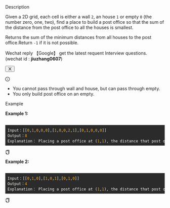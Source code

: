 <div data-h5="false" class="problem-description-content-3Li9u4xPVfRLi_Nzzm3e_n problem-detail-bottom-6aFi-dEa3TmzbacYYSuje"><div data-h5="false" class="content-wrapper-32rgvmtTEZlJxhYe-SXar4"><div class="sub-title-3tQamyyYH5-VXCEHKrzgsd with-action-3ISUSOCo8G5-PfWWWyKDb9">Description</div><div class="react-markdown react-markdown-2P3YjvgELb5tvqGDu8Rkkt"><p>Given a 2D grid, each cell is either a wall <code>2</code>, an house <code>1</code> or empty <code>0</code> (the number zero, one, two), find a place to build a post office so that the sum of the distance from the post office to all the houses is smallest.</p>
<p>Returns the sum of the minimum distances from all houses to the post office.Return <code>-1</code> if it is not possible.</p></div><div data-show="true" class="ant-alert ant-alert-info ant-alert-with-description ant-alert-no-icon connection-21P0r67p-lWVq52n2_0CLV" role="alert" style="margin-bottom: 16px;"><div class="ant-alert-content"><div class="ant-alert-description"><div class="react-markdown react-markdown-2P3YjvgELb5tvqGDu8Rkkt"><p>Wechat reply  【Google】 get the latest requent Interview questions. (wechat id : <strong>jiuzhang0607</strong>)</p></div></div></div><button type="button" class="ant-alert-close-icon" tabindex="0"><span role="img" aria-label="close" class="anticon anticon-close"><svg viewBox="64 64 896 896" focusable="false" data-icon="close" width="1em" height="1em" fill="currentColor" aria-hidden="true"><path d="M563.8 512l262.5-312.9c4.4-5.2.7-13.1-6.1-13.1h-79.8c-4.7 0-9.2 2.1-12.3 5.7L511.6 449.8 295.1 191.7c-3-3.6-7.5-5.7-12.3-5.7H203c-6.8 0-10.5 7.9-6.1 13.1L459.4 512 196.9 824.9A7.95 7.95 0 00203 838h79.8c4.7 0 9.2-2.1 12.3-5.7l216.5-258.1 216.5 258.1c3 3.6 7.5 5.7 12.3 5.7h79.8c6.8 0 10.5-7.9 6.1-13.1L563.8 512z"></path></svg></span></button></div><div data-show="true" class="ant-alert ant-alert-info ant-alert-with-description notice-1ncxxfAmH3X1SpRYMMoH2g" role="alert"><span role="img" aria-label="info-circle" class="anticon anticon-info-circle ant-alert-icon"><svg viewBox="64 64 896 896" focusable="false" data-icon="info-circle" width="1em" height="1em" fill="currentColor" aria-hidden="true"><path d="M512 64C264.6 64 64 264.6 64 512s200.6 448 448 448 448-200.6 448-448S759.4 64 512 64zm0 820c-205.4 0-372-166.6-372-372s166.6-372 372-372 372 166.6 372 372-166.6 372-372 372z"></path><path d="M464 336a48 48 0 1096 0 48 48 0 10-96 0zm72 112h-48c-4.4 0-8 3.6-8 8v272c0 4.4 3.6 8 8 8h48c4.4 0 8-3.6 8-8V456c0-4.4-3.6-8-8-8z"></path></svg></span><div class="ant-alert-content"><div class="ant-alert-description"><div class="react-markdown react-markdown-2P3YjvgELb5tvqGDu8Rkkt"><ul>
<li>You cannot pass through wall and house, but can pass through empty.</li>
<li>You only build post office on an empty.</li>
</ul></div></div></div></div></div><div data-h5="false" class="content-wrapper-32rgvmtTEZlJxhYe-SXar4"><div class="sub-title-3tQamyyYH5-VXCEHKrzgsd">Example</div><div class="react-markdown react-markdown-2P3YjvgELb5tvqGDu8Rkkt"><p><strong>Example 1:</strong></p>
<pre><div class="markdown-thumbnail-wrapper" style="height: auto; max-height: unset;"><div class="lc-code-wrapper"><pre style="display: block; overflow-x: auto; background: rgb(43, 43, 43); color: rgb(248, 248, 242); padding: 0.5em;"><code style="white-space: pre;"><span>Input：[[</span><span style="color: rgb(245, 171, 53);">0</span><span>,</span><span style="color: rgb(245, 171, 53);">1</span><span>,</span><span style="color: rgb(245, 171, 53);">0</span><span>,</span><span style="color: rgb(245, 171, 53);">0</span><span>,</span><span style="color: rgb(245, 171, 53);">0</span><span>],[</span><span style="color: rgb(245, 171, 53);">1</span><span>,</span><span style="color: rgb(245, 171, 53);">0</span><span>,</span><span style="color: rgb(245, 171, 53);">0</span><span>,</span><span style="color: rgb(245, 171, 53);">2</span><span>,</span><span style="color: rgb(245, 171, 53);">1</span><span>],[</span><span style="color: rgb(245, 171, 53);">0</span><span>,</span><span style="color: rgb(245, 171, 53);">1</span><span>,</span><span style="color: rgb(245, 171, 53);">0</span><span>,</span><span style="color: rgb(245, 171, 53);">0</span><span>,</span><span style="color: rgb(245, 171, 53);">0</span><span>]]
</span><span>Output：</span><span style="color: rgb(245, 171, 53);">8</span><span>
</span><span>Explanation： Placing a post office at (</span><span style="color: rgb(245, 171, 53);">1</span><span>,</span><span style="color: rgb(245, 171, 53);">1</span><span>), the distance that post office to all the house sum is smallest.</span></code></pre><div class="code-block-buttons"><span title="Copy Code" class="code-block-copy-button"><span role="img" aria-label="copy" class="anticon anticon-copy"><svg viewBox="64 64 896 896" focusable="false" data-icon="copy" width="1em" height="1em" fill="currentColor" aria-hidden="true"><path d="M832 64H296c-4.4 0-8 3.6-8 8v56c0 4.4 3.6 8 8 8h496v688c0 4.4 3.6 8 8 8h56c4.4 0 8-3.6 8-8V96c0-17.7-14.3-32-32-32zM704 192H192c-17.7 0-32 14.3-32 32v530.7c0 8.5 3.4 16.6 9.4 22.6l173.3 173.3c2.2 2.2 4.7 4 7.4 5.5v1.9h4.2c3.5 1.3 7.2 2 11 2H704c17.7 0 32-14.3 32-32V224c0-17.7-14.3-32-32-32zM350 856.2L263.9 770H350v86.2zM664 888H414V746c0-22.1-17.9-40-40-40H232V264h432v624z"></path></svg></span></span></div></div></div></pre>
<p><strong>Example 2:</strong></p>
<pre><div class="markdown-thumbnail-wrapper" style="height: auto; max-height: unset;"><div class="lc-code-wrapper"><pre style="display: block; overflow-x: auto; background: rgb(43, 43, 43); color: rgb(248, 248, 242); padding: 0.5em;"><code style="white-space: pre;"><span>Input：[[</span><span style="color: rgb(245, 171, 53);">0</span><span>,</span><span style="color: rgb(245, 171, 53);">1</span><span>,</span><span style="color: rgb(245, 171, 53);">0</span><span>],[</span><span style="color: rgb(245, 171, 53);">1</span><span>,</span><span style="color: rgb(245, 171, 53);">0</span><span>,</span><span style="color: rgb(245, 171, 53);">1</span><span>],[</span><span style="color: rgb(245, 171, 53);">0</span><span>,</span><span style="color: rgb(245, 171, 53);">1</span><span>,</span><span style="color: rgb(245, 171, 53);">0</span><span>]]
</span><span>Output：</span><span style="color: rgb(245, 171, 53);">4</span><span>
</span><span>Explanation： Placing a post office at (</span><span style="color: rgb(245, 171, 53);">1</span><span>,</span><span style="color: rgb(245, 171, 53);">1</span><span>), the distance that post office to all the house sum is smallest.</span></code></pre><div class="code-block-buttons"><span title="Copy Code" class="code-block-copy-button"><span role="img" aria-label="copy" class="anticon anticon-copy"><svg viewBox="64 64 896 896" focusable="false" data-icon="copy" width="1em" height="1em" fill="currentColor" aria-hidden="true"><path d="M832 64H296c-4.4 0-8 3.6-8 8v56c0 4.4 3.6 8 8 8h496v688c0 4.4 3.6 8 8 8h56c4.4 0 8-3.6 8-8V96c0-17.7-14.3-32-32-32zM704 192H192c-17.7 0-32 14.3-32 32v530.7c0 8.5 3.4 16.6 9.4 22.6l173.3 173.3c2.2 2.2 4.7 4 7.4 5.5v1.9h4.2c3.5 1.3 7.2 2 11 2H704c17.7 0 32-14.3 32-32V224c0-17.7-14.3-32-32-32zM350 856.2L263.9 770H350v86.2zM664 888H414V746c0-22.1-17.9-40-40-40H232V264h432v624z"></path></svg></span></span></div></div></div></pre></div></div></div>